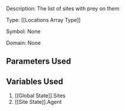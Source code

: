 Description: The list of sites with prey on them

Type: [[Locations Array Type]]

Symbol: None

Domain: None

## Parameters Used

## Variables Used
1. [[Global State]].Sites
2. [[Site State]].Agent

